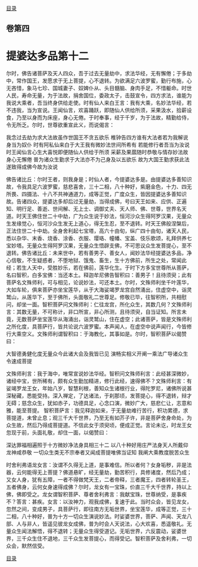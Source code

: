 <div class="menu"><a href="/#/table-of-contents">目录</a></div>
<hgroup>
  <h2>卷第四</h2>
  <h1>提婆达多品第十二</h1>
</hgroup>
<p>
  尔时，佛告诸菩萨及天人四众，吾于过去无量劫中，求法华经，无有懈倦；于多劫中，常作国王，发愿求于无上菩提，心不退转。为欲满足六波罗蜜，勤行布施，心无吝惜，象马七珍、国城妻子、奴婢仆从、头目髓脑、身肉手足，不惜躯命。时世人民，寿命无量，为于法故，捐舍国位，委政太子，击鼓宣令，四方求法，谁能为我说大乘者，吾当终身供给走使。时有仙人来白王言：我有大乘，名妙法华经，若不违我，当为宣说。王闻仙言，欢喜踊跃，即随仙人供给所须，采果汲水，拾薪设食，乃至以身而为床座，身心无倦。于时奉事，经于千岁，为于法故，精勤给侍，令无所乏。尔时，世尊欲重宣此义，而说偈言：
</p>
<div class="commentary">
  <span class="commentary__sentence">我念过去劫</span
  ><span class="commentary__sentence">为求大法故</span
  ><span class="commentary__sentence">虽作世国王</span
  ><span class="commentary__sentence">不贪五欲乐</span>
  <span class="commentary__sentence">椎钟告四方</span
  ><span class="commentary__sentence">谁有大法者</span
  ><span class="commentary__sentence">若为我解说</span
  ><span class="commentary__sentence">身当为奴仆</span>
  <span class="commentary__sentence">时有阿私仙</span
  ><span class="commentary__sentence">来白于大王</span
  ><span class="commentary__sentence">我有微妙法</span
  ><span class="commentary__sentence">世间所希有</span>
  <span class="commentary__sentence">若能修行者</span
  ><span class="commentary__sentence">吾当为汝说</span>
  <span class="commentary__sentence">时王闻仙言</span
  ><span class="commentary__sentence">心生大喜悦</span
  ><span class="commentary__sentence">即便随仙人</span
  ><span class="commentary__sentence">供给于所须</span>
  <span class="commentary__sentence">采薪及果蓏</span
  ><span class="commentary__sentence">随时恭敬与</span
  ><span class="commentary__sentence">情存妙法故</span
  ><span class="commentary__sentence">身心无懈倦</span>
  <span class="commentary__sentence">普为诸众生</span
  ><span class="commentary__sentence">勤求于大法</span
  ><span class="commentary__sentence">亦不为己身</span
  ><span class="commentary__sentence">及以五欲乐</span>
  <span class="commentary__sentence">故为大国王</span
  ><span class="commentary__sentence">勤求获此法</span
  ><span class="commentary__sentence">遂致得成佛</span
  ><span class="commentary__sentence">今故为汝说</span>
</div>
<p>
  佛告诸比丘：尔时王者，则我身是；时仙人者，今提婆达多是。由提婆达多善知识故，令我具足六波罗蜜，慈悲喜舍，三十二相，八十种好，紫磨金色，十力、四无所畏、四摄法、十八不共神通道力，成等正觉，广度众生，皆因提婆达多善知识故。告诸四众，提婆达多却后过无量劫，当得成佛，号曰天王如来、应供、正遍知、明行足、善逝、世间解、无上士、调御丈夫、天人师、佛、世尊，世界名天道。时天王佛住世二十中劫，广为众生说于妙法，恒河沙众生得阿罗汉果，无量众生发缘觉心，恒河沙众生发无上道心，得无生忍，至不退转。时天王佛般涅槃后，正法住世二十中劫。全身舍利起七宝塔，高六十由旬，纵广四十由旬，诸天人民，悉以杂华、末香、烧香、涂香、衣服、璎珞、幢幡、宝盖、伎乐歌颂，礼拜供养七宝妙塔。无量众生得阿罗汉果，无量众生悟辟支佛，不可思议众生发菩提心，至不退转。佛告诸比丘：未来世中，若有善男子、善女人，闻妙法华经提婆达多品，净心信敬，不生疑惑者，不堕地狱、饿鬼、畜生，生十方佛前，所生之处，常闻此经；若生人天中，受胜妙乐，若在佛前，莲华化生。于时下方多宝世尊所从菩萨，名曰智积，白多宝佛：当还本土。释迦牟尼佛告智积曰：善男子！且待须臾；此有菩萨名文殊师利，可与相见，论说妙法，可还本土。尔时，文殊师利坐千叶莲华，大如车轮，俱来菩萨亦坐宝莲华，从于大海娑竭罗龙宫自然涌出，住虚空中，诣灵鹫山，从莲华下，至于佛所，头面敬礼二世尊足。修敬已毕，往智积所，共相慰问，却坐一面。智积菩萨问文殊师利：仁往龙宫，所化众生，其数几何？文殊师利言：其数无量，不可称计，非口所宣，非心所测，且待须臾，自当证知。所言未竟，无数菩萨坐宝莲华从海涌出，诣灵鹫山，住在虚空；此诸菩萨，皆是文殊师利之所化度，具菩萨行，皆共论说六波罗蜜。本声闻人，在虚空中说声闻行，今皆修行大乘空义。文殊师利谓智积曰：于海教化，其事如是。尔时，智积菩萨以偈赞曰：
</p>
<div class="commentary">
  <span class="commentary__sentence">大智德勇健</span
  ><span class="commentary__sentence">化度无量众</span
  ><span class="commentary__sentence">今此诸大会</span
  ><span class="commentary__sentence">及我皆已见</span>
  <span class="commentary__sentence">演畅实相义</span
  ><span class="commentary__sentence">开阐一乘法</span
  ><span class="commentary__sentence">广导诸众生</span
  ><span class="commentary__sentence">令速成菩提</span>
</div>
<p>
  文殊师利言：我于海中，唯常宣说妙法华经。智积问文殊师利言：此经甚深微妙，诸经中宝，世所稀有，颇有众生勤加精进，修行此经，速得佛不？文殊师利言：有娑竭罗龙王女，年始八岁，智慧利根，善知众生诸根行业，得陀罗尼，诸佛所说甚深秘藏，悉能受持。深入禅定，了达诸法，于刹那顷，发菩提心，得不退转，辩才无碍；慈念众生，犹如赤子，功德具足，心念口演，微妙广大，慈悲仁让，志意和雅，能至菩提。
  智积菩萨言：我见释迦如来，于无量劫难行苦行，积功累德，求菩提道，未曾止息；观三千大千世界，乃至无有如芥子许，非是菩萨舍身命处，为众生故，然后乃得成菩提道。不信此女于须臾顷，便成正觉。言论未讫，时龙王女忽现于前，头面礼敬，却住一面，以偈赞曰：
</p>
<div class="commentary">
  <span class="commentary__sentence">深达罪福相</span
  ><span class="commentary__sentence">遍照于十方</span
  ><span class="commentary__sentence">微妙净法身</span
  ><span class="commentary__sentence">具相三十二</span>
  <span class="commentary__sentence">以八十种好</span
  ><span class="commentary__sentence">用庄严法身</span
  ><span class="commentary__sentence">天人所戴仰</span
  ><span class="commentary__sentence">龙神咸恭敬</span>
  <span class="commentary__sentence">一切众生类</span
  ><span class="commentary__sentence">无不宗奉者</span
  ><span class="commentary__sentence">又闻成菩提</span
  ><span class="commentary__sentence">唯佛当证知</span>
  <span class="commentary__sentence">我阐大乘教</span
  ><span class="commentary__sentence">度脱苦众生</span>
</div>
<p>
  时舍利弗语龙女言：汝谓不久得无上道，是事难信。所以者何？女身垢秽，非是法器，云何能得无上菩提？佛道悬旷，经无量劫，勤苦积行，具修诸度，然后乃成；又女人身，犹有五障，一者不得做梵天王，二者帝释，三者魔王，四者转轮圣王，五者佛身，云何女身速得成佛？尔时，龙女有一宝珠，价直三千大千世界，持以上佛，佛即受之。龙女谓智积菩萨、尊者舍利弗言：我献宝珠，世尊纳受，是事疾不？答言：甚疾。女言：以汝神力，观我成佛，复速于此。当时众会，皆见龙女，忽然之间，变成男子，具菩萨行，即往南方无垢世界，坐宝莲华，成等正觉，三十二相，八十种好，普为十方一切众生演说妙法。时娑婆世界，菩萨、声闻、天龙八部、人与非人，皆遥见彼龙女成佛，普为时会人天说法，心大欢喜，悉遥敬礼。无量众生闻法解悟，得不退转；无量众生得受道记。无垢世界，六反震动，娑婆世界，三千众生住不退地，三千众生发菩提心，而得受记。智积菩萨及舍利弗，一切众会，默然信受。
</p>
<div class="menu"><a href="/#/table-of-contents">目录</a></div>
